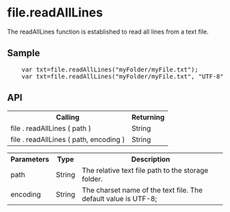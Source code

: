 <H1>file.readAllLines</H1>

The readAllLines function is established to read all lines from a text file.
<h2>Sample</h2>
<pre>
	var txt=file.readAllLines("myFolder/myFile.txt");
	var txt=file.readAllLines("myFolder/myFile.txt", "UTF-8");
</pre>

<h2>API</h2>

<table>
<tr><th>Calling</th><th>Returning</th></tr>
<tr><td>file . readAllLines ( path )</td><td>String</td></tr>
<tr><td>file . readAllLines ( path, encoding )</td><td>String</td></tr>
</table>


<table>
<tr><th>Parameters</th><th>Type</th><th>Description</th></tr>
<tr><td>path</td><td>String</td><td>The relative text file path to the storage folder.</td></tr>
<tr><td>encoding</td><td>String</td><td>The charset name of the text file. The default value is UTF-8;</td></tr>
</table>
